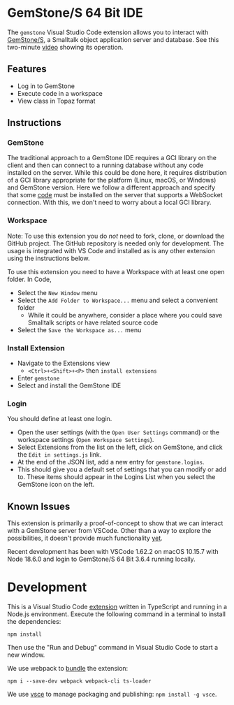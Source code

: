 # GemStone/S 64 Bit IDE

The `gemstone` Visual Studio Code extension allows you to interact with [GemStone/S](https://gemtalksystems.com/products/gs64/), a Smalltalk object application server and database. See this two-minute [video](https://www.youtube.com/watch?v=gO1t3_a4dKE) showing its operation.

## Features

* Log in to GemStone
* Execute code in a workspace
* View class in Topaz format

## Instructions

### GemStone

The traditional approach to a GemStone IDE requires a GCI library on the client and then can connect to a running database without any code installed on the server. While this could be done here, it requires distribution of a GCI library appropriate for the platform (Linux, macOS, or Windows) and GemStone version. Here we follow a different approach and specify that some [code](https://github.com/jgfoster/WebGS/blob/main/installGCI.sh) must be installed on the server that supports a WebSocket connection. With this, we don't need to worry about a local GCI library.

### Workspace

Note: To use this extension you do _not_ need to fork, clone, or download the GitHub project. The GitHub repository is needed only for development. The usage is integrated with VS Code and installed as is any other extension using the instructions below.

To use this extension you need to have a Workspace with at least one open folder. In Code,
* Select the `New Window` menu
* Select the `Add Folder to Workspace...` menu and select a convenient folder
  * While it could be anywhere, consider a place where you could save Smalltalk scripts or have related source code
* Select the `Save the Workspace as...` menu

### Install Extension

* Navigate to the Extensions view
  * `<Ctrl>+<Shift>+<P>` then `install extensions`
* Enter `gemstone`
* Select and install the GemStone IDE

### Login

You should define at least one login.
* Open the user settings (with the `Open User Settings` command) or the workspace settings (`Open Workspace Settings`).
* Select Extensions from the list on the left, click on GemStone, and click the `Edit in settings.js` link.
* At the end of the JSON list, add a new entry for `gemstone.logins`.
* This should give you a default set of settings that you can modify or add to.
These items should appear in the Logins List when you select the GemStone icon on the left.

## Known Issues

This extension is primarily a proof-of-concept to show that we can interact with a GemStone server from VSCode. Other than a way to explore the possibilities, it doesn't provide much functionality [yet](https://www.jstor.org/stable/986790).

Recent development has been with VSCode 1.62.2 on macOS 10.15.7 with Node 18.6.0 and login to GemStone/S 64 Bit 3.6.4 running locally.

# Development

This is a Visual Studio Code [extension](https://code.visualstudio.com/api) written in TypeScript and running in a Node.js environment. Execute the following command in a terminal to install the dependencies:

```
npm install
```

Then use the "Run and Debug" command in Visual Studio Code to start a new window.

We use webpack to [bundle](https://code.visualstudio.com/api/working-with-extensions/bundling-extension) the extension:

```
npm i --save-dev webpack webpack-cli ts-loader
```

We use [vsce](https://code.visualstudio.com/api/working-with-extensions/publishing-extension) to manage packaging and publishing: `npm install -g vsce`.
